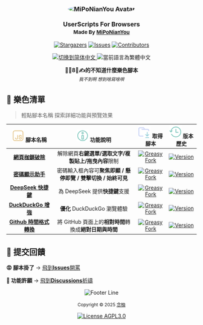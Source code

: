 <h3 align="center">
  <img src="https://avatars.githubusercontent.com/u/206128573?v=4" width="100" alt="MiPoNianYou Avatar" style="border-radius: 50%;"/><br/>
  <br/>
  <strong>UserScripts For Browsers</strong>
  <br/>
  <small>Made By <a href="https://github.com/MiPoNianYou/">MiPoNianYou</a></small>
</h3>

<p align="center">
  <a href="https://github.com/MiPoNianYou/UserScripts/stargazers"><img alt="Stargazers" src="https://img.shields.io/github/stars/MiPoNianYou/UserScripts?colorA=303446&colorB=babbf1&style=for-the-badge&logo=starship&logoColor=babbf1"></a>
  <a href="https://github.com/MiPoNianYou/UserScripts/issues"><img alt="Issues" src="https://img.shields.io/github/issues/MiPoNianYou/UserScripts?colorA=303446&colorB=ef9f76&style=for-the-badge&logo=bugsnag&logoColor=ef9f76"></a>
  <a href="https://github.com/MiPoNianYou/UserScripts/contributors"><img alt="Contributors" src="https://img.shields.io/github/contributors/MiPoNianYou/UserScripts?colorA=303446&colorB=a6d189&style=for-the-badge&logo=github&logoColor=a6d189"></a>
</p>

<p align="center">
  <a href="https://github.com/MiPoNianYou/UserScripts/blob/main/README.md" title="切换到简体中文">
    <img src="https://img.shields.io/badge/语言-简体中文-51576d?colorA=303446&style=for-the-badge" alt="切换到简体中文">
  </a>
  <img src="https://img.shields.io/badge/語言-繁體中文-8caaee?colorA=303446&style=for-the-badge" alt="當前語言為繁體中文">
  <!-- <a href="https://github.com/MiPoNianYou/UserScripts/blob/main/README-EN.md" title="Switch To English">
    <img src="https://img.shields.io/badge/Language-English-51576d?colorA=303446&style=for-the-badge" alt="Switch To English">
  </a> -->
</p>

<p align="center">
  <strong>🦐🐔8⃣️✍️的不知道什麼樂色腳本</strong>
  <br/>
  <small><i>我不到啊 想到啥寫啥唄</i></small>
</p>

## 💩 樂色清單

> 輕點腳本名稱 探索詳細功能與預覽效果

| ![JavaScript Icon](https://raw.githubusercontent.com/catppuccin/vscode-icons/refs/heads/main/icons/frappe/javascript.svg) 腳本名稱 | ![Readme Icon](https://raw.githubusercontent.com/catppuccin/vscode-icons/refs/heads/main/icons/frappe/readme.svg) 功能說明 | ![Download Icon](https://raw.githubusercontent.com/catppuccin/vscode-icons/refs/heads/main/icons/frappe/folder_download.svg) 取得腳本 | ![ChangeLog Icon](https://raw.githubusercontent.com/catppuccin/vscode-icons/refs/heads/main/icons/frappe/changelog.svg) 版本歷史 |
| :--: | :--: | :--: | :--: |
| [**網頁枷鎖破除**](https://github.com/MiPoNianYou/UserScripts/blob/main/Descriptions/Universal-Web-Liberator-Description.md) | 解除網頁**右鍵選單/選取文字/複製貼上/拖曳內容**限制 | [![Greasy Fork](https://img.shields.io/badge/Greasy%20Fork-安裝-e5c890?style=for-the-badge&logo=tampermonkey&logoColor=e5c890&labelColor=303446)](https://greasyfork.org/scripts/532010) | [![Version](https://img.shields.io/badge/Version-V1.5.0-c6d0f5?style=for-the-badge&labelColor=303446)](https://github.com/MiPoNianYou/UserScripts/blob/main/Changelogs/Universal-Web-Liberator-Changelog.md) |
| [**密碼顯示助手**](https://github.com/MiPoNianYou/UserScripts/blob/main/Descriptions/Password-Revealer-Description.md) | 密碼輸入框內容可**聚焦即顯 / 懸停即覽 / 雙擊切換 / 始終可見** | [![Greasy Fork](https://img.shields.io/badge/Greasy%20Fork-安裝-e5c890?style=for-the-badge&logo=tampermonkey&logoColor=e5c890&labelColor=303446)](https://greasyfork.org/scripts/532524) | [![Version](https://img.shields.io/badge/Version-V1.5.0-c6d0f5?style=for-the-badge&labelColor=303446)](https://github.com/MiPoNianYou/UserScripts/blob/main/Changelogs/Password-Revealer-Changelog.md) |
| [**DeepSeek 快捷鍵**](https://github.com/MiPoNianYou/UserScripts/blob/main/Descriptions/DeepSeek-Shortcuts-Description.md) | 為 DeepSeek 提供**快捷鍵**支援 | [![Greasy Fork](https://img.shields.io/badge/Greasy%20Fork-安裝-e5c890?style=for-the-badge&logo=tampermonkey&logoColor=e5c890&labelColor=303446)](https://greasyfork.org/scripts/532221) | [![Version](https://img.shields.io/badge/Version-V1.6.0-c6d0f5?style=for-the-badge&labelColor=303446)](https://github.com/MiPoNianYou/UserScripts/blob/main/Changelogs/DeepSeek-Shortcuts-Changelog.md) |
| [**DuckDuckGo 增強**](https://github.com/MiPoNianYou/UserScripts/blob/main/Descriptions/DuckDuckGoEnhancerDescription.md) | **優化** DuckDuckGo 瀏覽體驗 | [![Greasy Fork](https://img.shields.io/badge/Greasy%20Fork-安裝-e5c890?style=for-the-badge&logo=tampermonkey&logoColor=e5c890&labelColor=303446)](https://greasyfork.org/scripts/532614) | [![Version](https://img.shields.io/badge/Version-V1.3.0-c6d0f5?style=for-the-badge&labelColor=303446)](https://github.com/MiPoNianYou/UserScripts/blob/main/Changelogs/DuckDuckGoEnhancerChangelog.md) |
| [**Github 時間格式轉換**](https://github.com/MiPoNianYou/UserScripts/blob/main/Descriptions/Github-Time-Format-Converter-Description.md) | 將 GitHub 頁面上的**相對時間**轉換成**絕對日期與時間** | [![Greasy Fork](https://img.shields.io/badge/Greasy%20Fork-安裝-e5c890?style=for-the-badge&logo=tampermonkey&logoColor=e5c890&labelColor=303446)](https://greasyfork.org/scripts/533903) | [![Version](https://img.shields.io/badge/Version-V1.2.0-c6d0f5?style=for-the-badge&labelColor=303446)](https://github.com/MiPoNianYou/UserScripts/blob/main/Changelogs/Github-Time-Format-Converter-Changelog.md) |

## 📮 提交回饋

**😡 腳本掛了** → [飛到**Issues**開罵](https://github.com/MiPoNianYou/UserScripts/issues)

**🌠 功能許願** → [飛到**Discussions**祈禱](https://github.com/MiPoNianYou/UserScripts/discussions)

<p align="center"><img src="https://raw.githubusercontent.com/catppuccin/catppuccin/main/assets/footers/gray0_ctp_on_line.svg?sanitize=true" alt="Footer Line" /></p>

<p align="center">
  <small>Copyright © 2025 <a href="https://github.com/MiPoNianYou" target="_blank">念柚</a></small>
</p>

<p align="center">
	<a href="https://github.com/MiPoNianYou/UserScripts/blob/main/LICENSE"><img alt="License AGPL3.0" src="https://img.shields.io/static/v1.svg?style=for-the-badge&label=License&message=AGPL-3.0&logoColor=c6d0f5&colorA=303446&colorB=babbf1"/></a>
</p>
